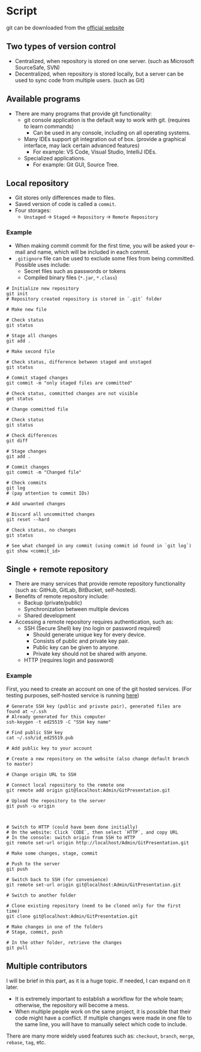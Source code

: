 # Script

git can be downloaded from the [official website](https://git-scm.com/downloads)

## Two types of version control

* Centralized, when repository is stored on one server. (such as Microsoft SourceSafe, SVN)
* Decentralized, when repository is stored locally, but a server can be used to sync code from multiple users. (such as Git)

## Available programs

* There are many programs that provide git functionality:
  * git console application is the default way to work with git. (requires to learn commands)
    *  Can be used in any console, including on all operating systems.
  * Many IDEs support git integration out of box. (provide a graphical interface, may lack certain advanced features)
    * For example: VS Code, Visual Studio, IntelliJ IDEs.
  * Specialized applications.
    * For example: Git GUI, Source Tree.

## Local repository

* Git stores only differences made to files.
* Saved version of code is called a `commit`.
* Four storages:
    * `Unstaged` -> `Staged` -> `Repository` -> `Remote Repository`

### Example

* When making commit commit for the first time, you will be asked your e-mail and name, which will be included in each commit.
* `.gitignore` file can be used to exclude some files from being committed. Possible uses include:
  * Secret files such as passwords or tokens
  * Compiled binary files (`*.jar`, `*.class`)

```shell
# Initialize new repository
git init
# Repository created repository is stored in `.git` folder

# Make new file

# Check status
git status

# Stage all changes
git add .

# Make second file

# Check status, difference between staged and unstaged
git status

# Commit staged changes
git commit -m "only staged files are committed"

# Check status, committed changes are not visible
get status

# Change committed file

# Check status
git status

# Check differences
git diff

# Stage changes
git add .

# Commit changes
git commit -m "Changed file"

# Check commits
git log
# (pay attention to commit IDs)

# Add unwanted changes

# Discard all uncommitted changes
git reset --hard

# Check status, no changes
git status

# See what changed in any commit (using commit id found in `git log`)
git show <commit_id>
```

## Single + remote repository

* There are many services that provide remote repository functionality (such as: GitHub, GitLab, BitBucket, self-hosted).
* Benefits of remote repository include: 
  * Backup (private/public)
  * Synchronization between multiple devices
  * Shared development
* Accessing a remote repository requires authentication, such as:
  * SSH (Secure Shell) key (no login or password required)
    * Should generate unique key for every device.
    * Consists of public and private key pair.
    * Public key can be given to anyone.
    * Private key should not be shared with anyone.
  * HTTP (requires login and password)

### Example

First, you need to create an account on one of the git hosted services.
(For testing purposes, self-hosted service is running [here](http://localhost))

```shell
# Generate SSH key (public and private pair), generated files are found at ~/.ssh
# Already generated for this computer
ssh-keygen -t ed25519 -C "SSH key name"

# Find public SSH key
cat ~/.ssh/id_ed25519.pub

# Add public key to your account

# Create a new repository on the website (also change default branch to master)

# Change origin URL to SSH

# Connect local repository to the remote one
git remote add origin git@localhost:Admin/GitPresentation.git

# Upload the repository to the server
git push -u origin 



# Switch to HTTP (could have been done initially)
# On the website: Click `CODE`, then select `HTTP`, and copy URL
# In the console: switch origin from SSH to HTTP
git remote set-url origin http://localhost/Admin/GitPresentation.git

# Make some changes, stage, commit

# Push to the server
git push

# Switch back to SSH (for convenience)
git remote set-url origin git@localhost:Admin/GitPresentation.git

# Switch to another folder

# Clone existing repository (need to be cloned only for the first time)
git clone git@localhost:Admin/GitPresentation.git

# Make changes in one of the folders
# Stage, commit, push

# In the other folder, retrieve the changes
git pull
```

## Multiple contributors

I will be brief in this part, as it is a huge topic. If needed, I can expand on it later.

* It is extremely important to establish a workflow for the whole team; otherwise, the repository will become a mess.
* When multiple people work on the same project, it is possible that their code might have a conflict. If multiple changes were made in one file to the same line, you will have to manually select which code to include.

There are many more widely used features such as: `checkout`, `branch`, `merge`, `rebase`, `tag`, etc.